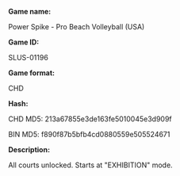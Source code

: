 **Game name:**

Power Spike - Pro Beach Volleyball (USA)

**Game ID:**

SLUS-01196

**Game format:**

CHD

**Hash:**

CHD MD5: 213a67855e3de163fe5010045e3d909f

BIN MD5: f890f87b5bfb4cd0880559e505524671

**Description:**

All courts unlocked. Starts at "EXHIBITION" mode.